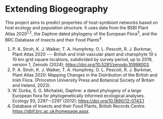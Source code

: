 # Extending Biogeography

This project aims to predict properties of host-symbiont networks based on host ecology and population structure. It uses data from the BSBI Plant Atlas 2020<sup>1,2</sup>, the Daphne dated phylogeny of the European Flora<sup>3</sup>, and the BRC Database of Insects and their Food Plants<sup>4</sup>.

1.  P. A. Stroh, K. J. Walker, T. A. Humphrey, O. L. Pescott, R. J. Burkmar, Plant Atlas 2020 --- British and Irish vascular plant and charophyte 10 x 10 km grid square locations, subdivided by survey period, up to 2019, version 1, Zenodo (2024); <https://doi.org/10.5281/zenodo.10998003>.
2.  P. A. Stroh, K. J. Walker, T. A. Humphrey, O. L. Pescott, R. J. Burkmar, Plant Atlas 2020: Mapping Changes in the Distribution of the British and Irish Flora. (Princeton University Press and Botanical Society of Britain and Ireland, 2023).
3.  W. Durka, S. G. Michalski, Daphne: a dated phylogeny of a large European flora for phylogenetically informed ecological analyses. Ecology 93, 2297--2297 (2012); <https://doi.org/10.1890/12-0743.1>
4.  Database of Insects and their Food Plants, British Records Centre. <https://dbif.brc.ac.uk/homepage.aspx>.
